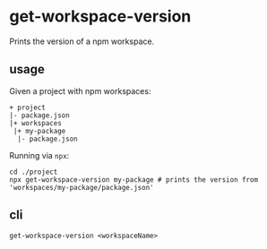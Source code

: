 # get-workspace-version

Prints the version of a npm workspace.

## usage

Given a project with npm workspaces:

```
+ project
|- package.json 
|+ workspaces
 |+ my-package
  |- package.json
```

Running via `npx`:

```shell
cd ./project
npx get-workspace-version my-package # prints the version from 'workspaces/my-package/package.json'
```

## cli

```
get-workspace-version <workspaceName>
```